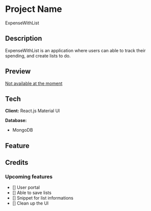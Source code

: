 # Project Name 

ExpenseWithList

## Description

ExpenseWithList is an application where users can able to track their spending, and create lists to do.

## Preview
[Not available at the moment]()

## Tech

**Client:** 
React.js
Material UI

**Database:** 
- MongoDB 

## Feature

## Credits


### Upcoming features 

- [] User portal
- [] Able to save lists
- [] Snippet for list informations
- [] Clean up the UI
